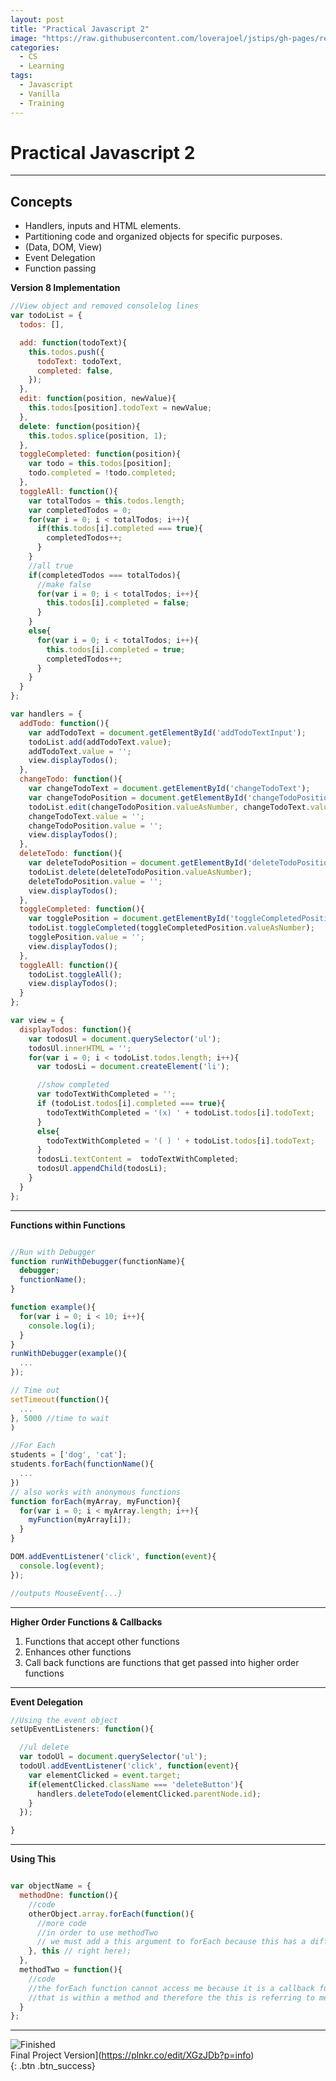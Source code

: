 ```yaml
---
layout: post
title: "Practical Javascript 2"
image: "https://raw.githubusercontent.com/loverajoel/jstips/gh-pages/resources/jstips-header-blog.gif"
categories:
  - CS
  - Learning
tags:
  - Javascript
  - Vanilla
  - Training
---
```


# Practical Javascript 2
---
## Concepts  

* Handlers, inputs and HTML elements.
* Partitioning code and organized objects for specific purposes.
* (Data, DOM, View)
* Event Delegation  
* Function passing


**Version 8 Implementation**  
```javascript
//View object and removed consolelog lines
var todoList = {
  todos: [],

  add: function(todoText){
    this.todos.push({
      todoText: todoText,
      completed: false,
    });
  },
  edit: function(position, newValue){
    this.todos[position].todoText = newValue;
  },
  delete: function(position){
    this.todos.splice(position, 1);
  },
  toggleCompleted: function(position){
    var todo = this.todos[position];
    todo.completed = !todo.completed;
  },
  toggleAll: function(){
    var totalTodos = this.todos.length;
    var completedTodos = 0;
    for(var i = 0; i < totalTodos; i++){
      if(this.todos[i].completed === true){
        completedTodos++;
      }
    }
    //all true
    if(completedTodos === totalTodos){
      //make false
      for(var i = 0; i < totalTodos; i++){
        this.todos[i].completed = false;
      }
    }
    else{
      for(var i = 0; i < totalTodos; i++){
        this.todos[i].completed = true;
        completedTodos++;
      }
    }
  }
};

var handlers = {
  addTodo: function(){
    var addTodoText = document.getElementById('addTodoTextInput');
    todoList.add(addTodoText.value);
    addTodoText.value = '';
    view.displayTodos();
  },
  changeTodo: function(){
    var changeTodoText = document.getElementById('changeTodoText');
    var changeTodoPosition = document.getElementById('changeTodoPosition');
    todoList.edit(changeTodoPosition.valueAsNumber, changeTodoText.value);
    changeTodoText.value = '';
    changeTodoPosition.value = '';
    view.displayTodos();
  },
  deleteTodo: function(){
    var deleteTodoPosition = document.getElementById('deleteTodoPosition');
    todoList.delete(deleteTodoPosition.valueAsNumber);
    deleteTodoPosition.value = '';
    view.displayTodos();
  },
  toggleCompleted: function(){
    var togglePosition = document.getElementById('toggleCompletedPosition');
    todoList.toggleCompleted(toggleCompletedPosition.valueAsNumber);
    togglePosition.value = '';
    view.displayTodos();
  },
  toggleAll: function(){
    todoList.toggleAll();
    view.displayTodos();
  }
};

var view = {
  displayTodos: function(){
    var todosUl = document.querySelector('ul');
    todosUl.innerHTML = '';
    for(var i = 0; i < todoList.todos.length; i++){
      var todosLi = document.createElement('li');

      //show completed
      var todoTextWithCompleted = '';
      if (todoList.todos[i].completed === true){
        todoTextWithCompleted = '(x) ' + todoList.todos[i].todoText;
      }
      else{
        todoTextWithCompleted = '( ) ' + todoList.todos[i].todoText;
      }
      todosLi.textContent =  todoTextWithCompleted;
      todosUl.appendChild(todosLi);
    }
  }
};

```
---
**Functions within Functions**  

```javascript

//Run with Debugger
function runWithDebugger(functionName){
  debugger;
  functionName();
}

function example(){
  for(var i = 0; i < 10; i++){
    console.log(i);
  }  
}
runWithDebugger(example(){
  ...
});

// Time out
setTimeout(function(){
  ...
}, 5000 //time to wait
)

//For Each
students = ['dog', 'cat'];
students.forEach(functionName(){
  ...
})
// also works with anonymous functions
function forEach(myArray, myFunction){
  for(var i = 0; i < myArray.length; i++){
    myFunction(myArray[i]);
  }
}

DOM.addEventListener('click', function(event){
  console.log(event);
});

//outputs MouseEvent{...}
```

---
**Higher Order Functions & Callbacks**

1. Functions that accept other functions
2. Enhances other functions
3. Call back functions are functions that get passed into higher order functions

---

**Event Delegation**

```javascript
//Using the event object
setUpEventListeners: function(){

  //ul delete
  var todoUl = document.querySelector('ul');
  todoUl.addEventListener('click', function(event){
    var elementClicked = event.target;
    if(elementClicked.className === 'deleteButton'){
      handlers.deleteTodo(elementClicked.parentNode.id);
    }
  });

}
```
---
**Using This**

```javascript

var objectName = {
  methodOne: function(){
    //code
    otherObject.array.forEach(function(){
      //more code
      //in order to use methodTwo
      // we must add a this argument to forEach because this has a different context
    }, this // right here);
  },
  methodTwo = function(){
    //code
    //the forEach function cannot access me because it is a callback function
    //that is within a method and therefore the this is referring to methodOne, not objectName
  }  
};
```
---

![Finished](http://i.imgur.com/W43ndvV.png)  
Final Project Version](https://plnkr.co/edit/XGzJDb?p=info)  
{: .btn .btn_success}  
